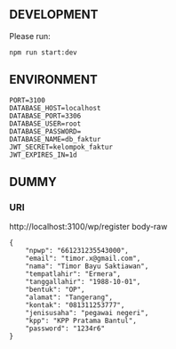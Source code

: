 ## DEVELOPMENT

Please run:

```
npm run start:dev
```

## ENVIRONMENT

```
PORT=3100
DATABASE_HOST=localhost
DATABASE_PORT=3306
DATABASE_USER=root
DATABASE_PASSWORD=
DATABASE_NAME=db_faktur
JWT_SECRET=kelompok_faktur
JWT_EXPIRES_IN=1d
```

## DUMMY

### URI

http://localhost:3100/wp/register
body-raw

```
{
    "npwp": "661231235543000",
    "email": "timor.x@gmail.com",
    "nama": "Timor Bayu Saktiawan",
    "tempatlahir": "Ermera",
    "tanggallahir": "1988-10-01",
    "bentuk": "OP",
    "alamat": "Tangerang",
    "kontak": "081311253777",
    "jenisusaha": "pegawai negeri",
    "kpp": "KPP Pratama Bantul",
    "password": "1234r6"
}
```
